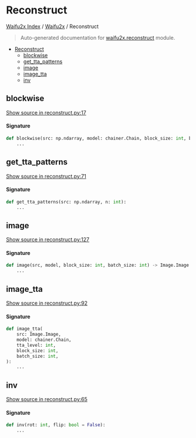 # Reconstruct

[Waifu2x Index](../README.md#waifu2x-index) /
[Waifu2x](./index.md#waifu2x) /
Reconstruct

> Auto-generated documentation for [waifu2x.reconstruct](../../../waifu2x/reconstruct.py) module.

- [Reconstruct](#reconstruct)
  - [blockwise](#blockwise)
  - [get_tta_patterns](#get_tta_patterns)
  - [image](#image)
  - [image_tta](#image_tta)
  - [inv](#inv)

## blockwise

[Show source in reconstruct.py:17](../../../waifu2x/reconstruct.py#L17)

#### Signature

```python
def blockwise(src: np.ndarray, model: chainer.Chain, block_size: int, batch_size: int):
    ...
```



## get_tta_patterns

[Show source in reconstruct.py:71](../../../waifu2x/reconstruct.py#L71)

#### Signature

```python
def get_tta_patterns(src: np.ndarray, n: int):
    ...
```



## image

[Show source in reconstruct.py:127](../../../waifu2x/reconstruct.py#L127)

#### Signature

```python
def image(src, model, block_size: int, batch_size: int) -> Image.Image:
    ...
```



## image_tta

[Show source in reconstruct.py:92](../../../waifu2x/reconstruct.py#L92)

#### Signature

```python
def image_tta(
    src: Image.Image,
    model: chainer.Chain,
    tta_level: int,
    block_size: int,
    batch_size: int,
):
    ...
```



## inv

[Show source in reconstruct.py:65](../../../waifu2x/reconstruct.py#L65)

#### Signature

```python
def inv(rot: int, flip: bool = False):
    ...
```


